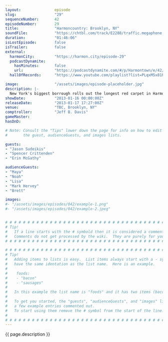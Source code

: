```yaml
---
layout:               episode
slug:                 "29"
sequenceNumber:       42
episodeNumber:        29
title:                "Harmoncountry: Brooklyn, NY"
soundFile:            "https://chtbl.com/track/E2288/traffic.megaphone.fm/STA8916035221.mp3?updated=1560295539"
duration:             "01:46:06"
isLostEpisode:        false
isTrailer:            false
external:
  harmonCity:         "https://harmon.city/episode-29"
  podcastDynamite:
    hasMinutes:       false
    url:              "https://podcastdynamite.com/#/p/Harmontown/e/42/29"
  hallOfRecords:      "https://www.youtube.com/playlist?list=PLqxM5x81hNOZc3Q-mDiG3lG_Kv_VGrs8-"

image:                "/assets/images/episode-placeholder.jpg"
description: |-
  New York's biggest borrough rolls out the longest red carpet in Harmoncountry yet. Jeff and Dan improvise a Black Mexican guest's screenplay. Jason Sudeikis drops by and jumps into D&D with astonishing vigor. Dan does a bad job of supporting Erin's PMS, then stage dives.
showDate:             "2013-01-16 00:00:00Z"
releaseDate:          "2013-01-17 17:27:00Z"
venue:                "TBC, Brooklyn, NY"
comptroller:          "Jeff B. Davis"
gameMaster:           
hasDnD:               

# Note: Consult the "Tips" lower down the page for info on how to edit
#       the guest, audienceGuests, and images lists.

guests:
- "Jason Sudeikis"
- "Spencer Crittenden"
- "Erin McGathy"

audienceGuests:
- "Maya"
- "Noah"
- "Lisa"
- "Mark Hervey"
- "Brett"

images:
#- "/assets/images/episodes/042/example-1.png"
#- "/assets/images/episodes/042/example-2.jpeg"


# # # # # # # # # # # # # # # # # # # # # # # # # # # # # # # # # # # # # # # # # # # # #
# Tip!
#   If a line starts with the # symbold then it is considered a comment.
#   Comments do not get processed by the wiki.  They are purely for your information.
# # # # # # # # # # # # # # # # # # # # # # # # # # # # # # # # # # # # # # # # # # # # #

# # # # # # # # # # # # # # # # # # # # # # # # # # # # # # # # # # # # # # # # # # # # #
# Tip!
#   Adding items to lists is easy.  List items always start with a - symbol and have
#   have the same identation as the list name.  Here is an example.
#
#    foods:
#    - "bacon"
#    - "sausages"
#
#   In this example the list name is "foods" and it has two items (bacon, and sausages).
#
#   To get you started, the "guests", "audienceGuests", and "images" lists below have
#   a few example entries commented out.
#   To start using them remove the # symbol from the start of the line.
#
# # # # # # # # # # # # # # # # # # # # # # # # # # # # # # # # # # # # # # # # # # # # #
---
```


<!-- The episode description will be rendered here -->
{{ page.description }}

<!-- Add your content BELOW here -->
<!-- vvvvvvvvvvvvvvvvvvvvvvvvvvv -->




<!-- ^^^^^^^^^^^^^^^^^^^^^^^^^^^ -->
<!-- Add your content ABOVE here -->

<!-- The episode gallery will be rendered here -->